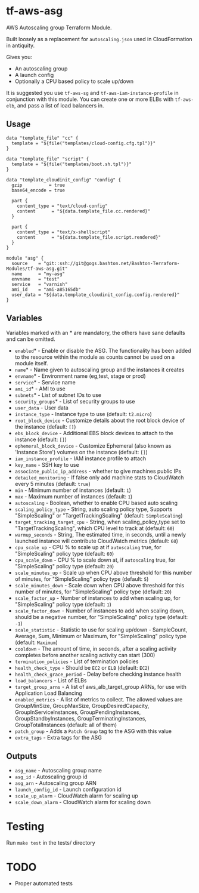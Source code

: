 # tf-aws-asg

AWS Autoscaling group Terraform Module.

Built loosely as a replacement for `autoscaling.json` used in CloudFormation in antiquity.

Gives you:

 - An autoscaling group
 - A launch config
 - Optionally a CPU based policy to scale up/down

It is suggested you use `tf-aws-sg` and `tf-aws-iam-instance-profile` in conjunction with this module.
You can create one or more ELBs with `tf-aws-elb`, and pass a list of load balancers in.

## Usage

```
data "template_file" "cc" {
  template = "${file("templates/cloud-config.cfg.tpl")}"
}

data "template_file" "script" {
  template = "${file("templates/boot.sh.tpl")}"
}

data "template_cloudinit_config" "config" {
  gzip          = true
  base64_encode = true

  part {
    content_type = "text/cloud-config"
    content      = "${data.template_file.cc.rendered}"
  }

  part {
    content_type = "text/x-shellscript"
    content      = "${data.template_file.script.rendered}"
  }
}

module "asg" {
  source    = "git::ssh://git@gogs.bashton.net/Bashton-Terraform-Modules/tf-aws-asg.git"
  name      = "my-asg"
  envname   = "test"
  service   = "varnish"
  ami_id    = "ami-a85165db"
  user_data = "${data.template_cloudinit_config.config.rendered}"
}
```

## Variables

Variables marked with an * are mandatory, the others have sane defaults and can be omitted.

* `enabled`\* - Enable or disable the ASG.  The functionality has been added to the resource within the module as counts cannot be used on a module itself.
* `name`\* - Name given to autoscaling group and the instances it creates
* `envname`\* - Environment name (eg,test, stage or prod)
* `service`\* - Service name
* `ami_id`\* - AMI to use
* `subnets`\* - List of subnet IDs to use
* `security_groups`\* - List of security groups to use
* `user_data` - User data
* `instance_type` - Instance type to use (default: `t2.micro`)
* `root_block_device` - Customize details about the root block device of the instance (default: `[]`)
* `ebs_block_device` - Additional EBS block devices to attach to the instance (default: `[]`)
* `ephemeral_block_device` - Customize Ephemeral (also known as 'Instance Store') volumes on the instance (default: `[]`)
* `iam_instance_profile` - IAM instance profile to attach
* `key_name` - SSH key to use
* `associate_public_ip_address` - whether to give machines public IPs
* `detailed_monitoring` - If false only add machine stats to CloudWatch every 5 minutes (default: `true`)
* `min` - Minimum number of instances (default: `1`)
* `max` - Maximum number of instances (default: `1`)
* `autoscaling` - Boolean, whether to enable CPU based auto scaling
* `scaling_policy_type` - String, auto scaling policy type, Supports "SimpleScaling" or "TargetTrackingScaling" (default: `SimpleScaling`)
* `target_tracking_target_cpu` - String, when scaling_policy_type set to "TargetTrackingScaling", which CPU level to track at (default: `60`)
* `warmup_seconds` - String, The estimated time, in seconds, until a newly launched instance will contribute CloudWatch metrics (default: `60`)
* `cpu_scale_up` - CPU % to scale up at if `autoscaling` true, for "SimpleScaling" policy type (default: `60`)
* `cpu_scale_down` - CPU % to scale down at, if `autoscaling` true, for "SimpleScaling" policy type (default: `20`)
* `scale_minutes_up` - Scale up when CPU above threshold for this number of minutes, for "SimpleScaling" policy type (default: `5`)
* `scale_minutes_down` - Scale down when CPU above threshold for this number of minutes, for "SimpleScaling" policy type (default: `20`)
* `scale_factor_up` - Number of instances to add when scaling up, for "SimpleScaling" policy type (default: `1`)
* `scale_factor_down` - Number of instances to add when scaling down, should be a negative number, for "SimpleScaling" policy type (default: `-1`)
* `scale_statistic` - Statistic to use for scaling up/down - SampleCount, Average, Sum, Minimum or Maximum, for "SimpleScaling" policy type (default: `Maximum`)
* `cooldown` - The amount of time, in seconds, after a scaling activity completes before another scaling activity can start (300)
* `termination_policies` - List of termination policies
* `health_check_type` - Should be `EC2` or `ELB` (default: `EC2`)
* `health_check_grace_period` - Delay before checking instance health
* `load_balancers` - List of ELBs
* `target_group_arns` - A list of aws_alb_target_group ARNs, for use with Application Load Balancing
* `enabled_metrics` - A list of metrics to collect. The allowed values are GroupMinSize, GroupMaxSize, GroupDesiredCapacity, GroupInServiceInstances, GroupPendingInstances, GroupStandbyInstances, GroupTerminatingInstances, GroupTotalInstances (default: all of them)
* `patch_group` - Adds a `Patch Group` tag to the ASG with this value
* `extra_tags` - Extra tags for the ASG

## Outputs

* `asg_name` - Autoscaling group name
* `asg_id` - Autoscaling group id
* `asg_arn` - Autoscaling group ARN
* `launch_config_id` - Launch configuration id
* `scale_up_alarm` - CloudWatch alarm for scaling up
* `scale_down_alarm` - CloudWatch alarm for scaling down


# Testing

Run `make test` in the tests/ directory

# TODO

 - Proper automated tests
